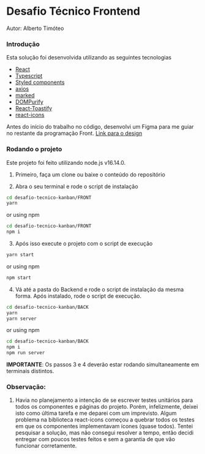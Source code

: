 # Desafio Técnico Frontend

Autor: Alberto Timóteo <br/>

### Introdução

Esta solução foi desenvolvida utilizando as seguintes tecnologias

- [React](https://reactjs.org/)
- [Typescript](https://www.typescriptlang.org/)
- [Styled components](https://github.com/styled-components/styled-components)
- [axios](https://github.com/axios/axios)
- [marked](https://www.npmjs.com/package/marked)
- [DOMPurify](https://github.com/cure53/DOMPurify)
- [React-Toastify](https://fkhadra.github.io/react-toastify/introduction)
- [react-icons](https://react-icons.github.io/)

Antes do início do trabalho no código, desenvolvi um Figma para me guiar no restante da programação Front. [Link para o design](https://www.figma.com/file/1iyiILSk1xgH1ZA7a5V9K0/Teste-t%C3%A9cnico-Kanban-Let's-Code?node-id=4%3A2)

### Rodando o projeto

Este projeto foi feito utilizando node.js v16.14.0.

1. Primeiro, faça um clone ou baixe o conteúdo do repositório

2. Abra o seu terminal e rode o script de instalação

```bash
cd desafio-tecnico-kanban/FRONT
yarn
```

or using npm

```bash
cd desafio-tecnico-kanban/FRONT
npm i
```

3. Após isso execute o projeto com o script de execução

```bash
yarn start
```

or using npm

```bash
npm start
```

4. Vá até a pasta do Backend e rode o script de instalação da mesma forma. Após instalado, rode o script de execução.

```bash
cd desafio-tecnico-kanban/BACK
yarn
yarn server
```

or using npm

```bash
cd desafio-tecnico-kanban/BACK
npm i
npm run server
```

**IMPORTANTE**: Os passos 3 e 4 deverão estar rodando simultaneamente em terminais distintos.

### Observação:

1. Havia no planejamento a intenção de se escrever testes unitários para todos os componentes e páginas do projeto. Porém, infelizmente, deixei isto como última tarefa e me deparei com um imprevisto. Algum problema na biblioteca react-icons começou a quebrar todos os testes em que os componentes implementavam ícones (quase todos). Tentei pesquisar a solução, mas não consegui resolver a tempo, então decidi entregar com poucos testes feitos e sem a garantia de que vão funcionar corretamente.
